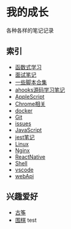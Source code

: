 # 我的成长

各种各样的笔记记录

## 索引

* [函数式学习](https://github.com/smallmonsters/my-growth/tree/master/函数式学习)
* [面试笔记](https://github.com/smallmonsters/my-growth/tree/master/面试笔记)
* [一些脚本合集](https://github.com/smallmonsters/script-compilations)
* [ahooks源码学习笔记](https://github.com/smallmonsters/my-growth/tree/master/ahooks源码学习笔记)
* [AppleScript](https://github.com/smallmonsters/my-growth/tree/master/AppleScript)
* [Chrome相关](https://github.com/smallmonsters/my-growth/tree/master/Chrome)
* [docker](https://github.com/smallmonsters/my-growth/tree/master/docker)
* [Git](https://github.com/smallmonsters/my-growth/tree/master/Git)
* [issues](https://github.com/smallmonsters/my-growth/tree/master/issues)
* [JavaScript](https://github.com/smallmonsters/my-growth/tree/master/JavaScript)
* [jest笔记](https://github.com/smallmonsters/jest_study)
* [Linux](https://github.com/smallmonsters/my-growth/tree/master/Linux)
* [Nginx](https://github.com/smallmonsters/my-growth/tree/master/Nginx)
* [ReactNative](https://github.com/smallmonsters/my-growth/tree/master/ReactNative)
* [Shell](https://github.com/smallmonsters/my-growth/tree/master/Shell)
* [vscode](https://github.com/smallmonsters/my-growth/tree/master/vscode)
* [webApi](https://github.com/smallmonsters/my-growth/tree/master/webApi)

## 兴趣爱好

* [古筝](https://github.com/smallmonsters/music)
* [围棋](https://github.com/smallmonsters/weiqi)
test
